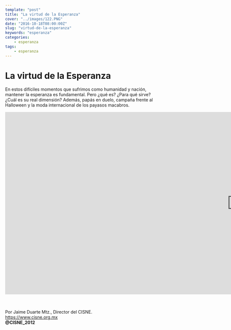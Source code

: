 ```yaml
---
template: "post"
title: "La virtud de la Esperanza"
cover: "../images/122.PNG"
date: "2016-10-18T08:00:00Z"
slug: "virtud-de-la-esperanza"
keywords: "esperanza"
categories: 
    - esperanza
tags: 
    - esperanza
---
```



# La virtud de la Esperanza
En estos difíciles momentos que sufrimos como humanidad y nación, mantener la esperanza es fundamental. Pero ¿qué es? ¿Para qué sirve? ¿Cuál es su real dimensión?
Además, papás en duelo, campaña frente al Halloween y la moda internacional de los payasos macabros.

<iframe width="1520" height="589" src="https://www.youtube.com/embed/AXFof5adjTM" title="YouTube video player" frameborder="0" allow="accelerometer; autoplay; clipboard-write; encrypted-media; gyroscope; picture-in-picture" allowfullscreen></iframe>

<br/><br/>
Por Jaime Duarte Mtz., Director del CISNE.  
<https://www.cisne.org.mx>  
**@CISNE_2012**